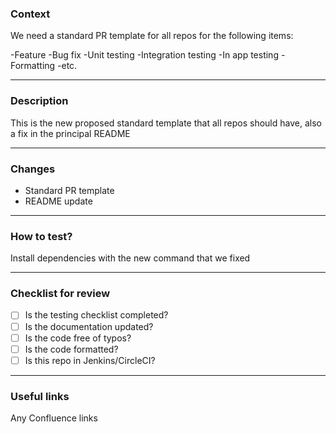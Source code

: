 ### Context

We need a standard PR template for all repos for the following items:

-Feature
-Bug fix
-Unit testing
-Integration testing
-In app testing
-Formatting
-etc.

---

### Description

This is the new proposed standard template that all repos should have, also a fix in the principal README

---

### Changes

- Standard PR template
- README update

---

### How to test?

Install dependencies with the new command that we fixed 

---

### Checklist for review

- [ ] Is the testing checklist completed?
- [ ] Is the documentation updated?
- [ ] Is the code free of typos?
- [ ] Is the code formatted?
- [ ] Is this repo in Jenkins/CircleCI?

---

### Useful links

Any Confluence links
